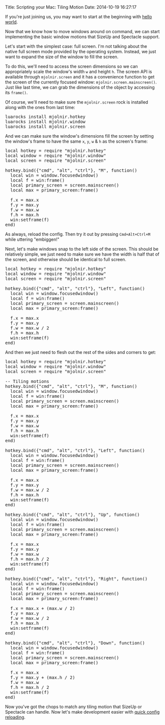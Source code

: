 Title: Scripting your Mac: Tiling Motion
Date: 2014-10-19 16:27:17

If you're just joining us, you may want to start at the beginning with [hello world](http://blog.josephholsten.com/post/scripting-your-mac-getting-started).

Now that we know how to move windows around on command, we can start implementing the basic window motions that SizeUp and Spectacle support.

Let's start with the simplest case: full screen. I'm not talking about the native full screen mode provided by the operating system. Instead, we just want to expand the size of the window to fill the screen.

To do this, we'll need to access the screen dimensions so we can appropriately scale the window's width `w` and height `h`. The screen API is available through `mjolnir.screen` and it has a convenience function to get the screen of the currently focused window: `mjolnir.screen.mainscreen()`. Just like last time, we can grab the dimensions of the object by accessing its `frame()`.

Of course, we'll need to make sure the `mjolnir.screen` rock is installed along with the ones from last time:

<?prettify language=shell?>
<pre class=prettyprint>
luarocks install mjolnir.hotkey
luarocks install mjolnir.window
luarocks install mjolnir.screen
</pre>

And we can make sure the window's dimensions fill the screen by setting the window's frame to have the same `x`, `y`, `w` & `h` as the screen's frame:

<?prettify language=lua?>
<pre class=prettyprint>
local hotkey = require "mjolnir.hotkey"
local window = require "mjolnir.window"
local screen = require "mjolnir.screen"

hotkey.bind({"cmd", "alt", "ctrl"}, "M", function()
  local win = window.focusedwindow()
  local f = win:frame()
  local primary_screen = screen.mainscreen()
  local max = primary_screen:frame()
  
  f.x = max.x
  f.y = max.y
  f.w = max.w
  f.h = max.h
  win:setframe(f)
end)
</pre>

As always, reload the config. Then try it out by pressing `Cmd+Alt+Ctrl+M` while uttering "embiggen!"

Next, let's make windows snap to the left side of the screen. This should be relatively simple, we just need to make sure we have the width is half that of the screen, and otherwise should be identical to full screen.

<?prettify language=lua?>
<pre class=prettyprint>
local hotkey = require "mjolnir.hotkey"
local window = require "mjolnir.window"
local screen = require "mjolnir.screen"

hotkey.bind({"cmd", "alt", "ctrl"}, "Left", function()
  local win = window.focusedwindow()
  local f = win:frame()
  local primary_screen = screen.mainscreen()
  local max = primary_screen:frame()
  
  f.x = max.x
  f.y = max.y
  f.w = max.w / 2
  f.h = max.h
  win:setframe(f)
end)
</pre>

And then we just need to flesh out the rest of the sides and corners to get:

<?prettify language=lua?>
<pre class=prettyprint>
local hotkey = require "mjolnir.hotkey"
local window = require "mjolnir.window"
local screen = require "mjolnir.screen"

-- Tiling motions
hotkey.bind({"cmd", "alt", "ctrl"}, "M", function()
  local win = window.focusedwindow()
  local f = win:frame()
  local primary_screen = screen.mainscreen()
  local max = primary_screen:frame()
  
  f.x = max.x
  f.y = max.y
  f.w = max.w
  f.h = max.h
  win:setframe(f)
end)

hotkey.bind({"cmd", "alt", "ctrl"}, "Left", function()
  local win = window.focusedwindow()
  local f = win:frame()
  local primary_screen = screen.mainscreen()
  local max = primary_screen:frame()
  
  f.x = max.x
  f.y = max.y
  f.w = max.w / 2
  f.h = max.h
  win:setframe(f)
end)

hotkey.bind({"cmd", "alt", "ctrl"}, "Up", function()
  local win = window.focusedwindow()
  local f = win:frame()
  local primary_screen = screen.mainscreen()
  local max = primary_screen:frame()
  
  f.x = max.x
  f.y = max.y
  f.w = max.w
  f.h = max.h / 2
  win:setframe(f)
end)

hotkey.bind({"cmd", "alt", "ctrl"}, "Right", function()
  local win = window.focusedwindow()
  local f = win:frame()
  local primary_screen = screen.mainscreen()
  local max = primary_screen:frame()
  
  f.x = max.x + (max.w / 2)
  f.y = max.y
  f.w = max.w / 2
  f.h = max.h
  win:setframe(f)
end)

hotkey.bind({"cmd", "alt", "ctrl"}, "Down", function()
  local win = window.focusedwindow()
  local f = win:frame()
  local primary_screen = screen.mainscreen()
  local max = primary_screen:frame()
  
  f.x = max.x
  f.y = max.y + (max.h / 2)
  f.w = max.w
  f.h = max.h / 2
  win:setframe(f)
end)
</pre>

Now you've got the chops to match any tiling motion that SizeUp or Spectacle can handle. Now let's make development easier with [quick config reloading](http://blog.josephholsten.com/post/scripting-mjolnir-quick-config-reloading).

